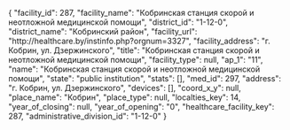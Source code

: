 {
    "facility_id": 287,
    "facility_name": "Кобринская станция скорой и неотложной медицинской помощи",
    "district_id": "1-12-0",
    "district_name": "Кобринский район",
    "facility_url": "http:\/\/healthcare.by\/instinfo.php?orgnum=3327",
    "facility_address": "г. Кобрин, ул. Дзержинского",
    "title": "Кобринская станция скорой и неотложной медицинской помощи",
    "facility_type": null,
    "ap_1": "11",
    "name": "Кобринская станция скорой и неотложной медицинской помощи",
    "state": "public institution",
    "stats": [],
    "med_id": 297,
    "address": "г. Кобрин, ул. Дзержинского",
    "devices": [],
    "coord_x_y": null,
    "place_name": "Кобрин",
    "place_type": null,
    "localties_key": 14,
    "year_of_closing": null,
    "year_of_opening": "0",
    "healthcare_facility_key": 287,
    "administrative_division_id": "1-12-0"
}